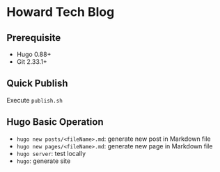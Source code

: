 # Howard Tech Blog

## Prerequisite

- Hugo 0.88+
- Git 2.33.1+

## Quick Publish

Execute `publish.sh`

## Hugo Basic Operation

- `hugo new posts/<fileName>.md`: generate new post in Markdown file
- `hugo new pages/<fileName>.md`: generate new page in Markdown file
- `hugo server`: test locally
- `hugo`: generate site
